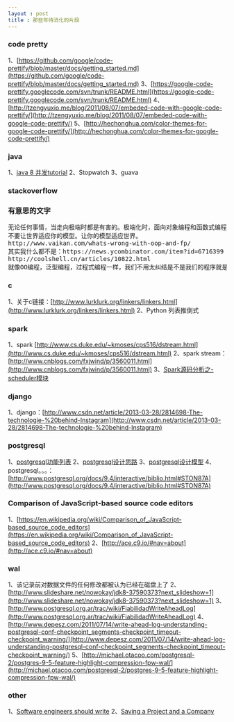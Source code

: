 ```yaml
---
layout : post
title : 那些年待消化的片段
---
```


### code pretty

1、[https://github.com/google/code-prettify/blob/master/docs/getting_started.md](https://github.com/google/code-prettify/blob/master/docs/getting_started.md)
3、[https://google-code-prettify.googlecode.com/svn/trunk/README.html](https://google-code-prettify.googlecode.com/svn/trunk/README.html)
4、[http://tzengyuxio.me/blog/2011/08/07/embeded-code-with-google-code-prettify/](http://tzengyuxio.me/blog/2011/08/07/embeded-code-with-google-code-prettify/)
5、[http://hechonghua.com/color-themes-for-google-code-prettify/](http://hechonghua.com/color-themes-for-google-code-prettify/)

### java

1、[java 8 并发tutorial](http://winterbe.com/posts/2015/04/07/java8-concurrency-tutorial-thread-executor-examples/)
2、Stopwatch
3、guava

### stackoverflow

### 有意思的文字
<pre class="prettyprint lang-scm">
无论任何事情，当走向极端时都是有害的。极端化时，面向对象编程和函数式编程都试图把整个世界装入它们的特有模型中，但这个世界是在完全不依赖我们的大脑思考的情况下运转的。如果以为你有一个锤子，就把所有东西都当成钉子，这明显是不对的。只有通过认清我们的真实世界，才能摆脱信仰对我们的束缚。
不要让世界适应你的模型。让你的模型适应世界。
http://www.vaikan.com/whats-wrong-with-oop-and-fp/
其实我什么都不是：https://news.ycombinator.com/item?id=6716399
http://coolshell.cn/articles/10822.html
就像OO编程，泛型编程，过程式编程一样，我们不用太纠结是不是我们的程序就是OO，就是functional的，我们重要的品味其中的味道
</pre>


### c
1、关于c链接：[http://www.lurklurk.org/linkers/linkers.html](http://www.lurklurk.org/linkers/linkers.html)
2、Python 列表推倒式

### spark
1、spark [http://www.cs.duke.edu/~kmoses/cps516/dstream.html](http://www.cs.duke.edu/~kmoses/cps516/dstream.html)
2、spark stream：[http://www.cnblogs.com/fxjwind/p/3560011.html](http://www.cnblogs.com/fxjwind/p/3560011.html)
3、[Spark源码分析之-scheduler模块](http://jerryshao.me/architecture/2013/04/21/Spark%E6%BA%90%E7%A0%81%E5%88%86%E6%9E%90%E4%B9%8B-scheduler%E6%A8%A1%E5%9D%97/)

### django

1、django：[http://www.csdn.net/article/2013-03-28/2814698-The-technologie-%20behind-Instagram](http://www.csdn.net/article/2013-03-28/2814698-The-technologie-%20behind-Instagram)

### postgresql

1、[postgresql功能列表](http://www.postgresql.org/about/featurematrix/)
2、[postgresql设计思路](http://db.cs.berkeley.edu/papers/ERL-M85-95.pdf)
3、[postgresql设计模型](http://db.cs.berkeley.edu/papers/ERL-M87-13.pdf)
4、postgresql。。。：[http://www.postgresql.org/docs/9.4/interactive/biblio.html#STON87A](http://www.postgresql.org/docs/9.4/interactive/biblio.html#STON87A)

### Comparison of JavaScript-based source code editors

1、[https://en.wikipedia.org/wiki/Comparison_of_JavaScript-based_source_code_editors](https://en.wikipedia.org/wiki/Comparison_of_JavaScript-based_source_code_editors)
2、[http://ace.c9.io/#nav=about](http://ace.c9.io/#nav=about)

### wal

1、该记录前对数据文件的任何修改都被认为已经在磁盘上了
2、[http://www.slideshare.net/nowokay/jdk8-37590373?next_slideshow=1](http://www.slideshare.net/nowokay/jdk8-37590373?next_slideshow=1)
3、[http://www.postgresql.org.ar/trac/wiki/FiabilidadWriteAheadLog](http://www.postgresql.org.ar/trac/wiki/FiabilidadWriteAheadLog)
4、[http://www.depesz.com/2011/07/14/write-ahead-log-understanding-postgresql-conf-checkpoint_segments-checkpoint_timeout-checkpoint_warning/](http://www.depesz.com/2011/07/14/write-ahead-log-understanding-postgresql-conf-checkpoint_segments-checkpoint_timeout-checkpoint_warning/)
5、[http://michael.otacoo.com/postgresql-2/postgres-9-5-feature-highlight-compression-fpw-wal/](http://michael.otacoo.com/postgresql-2/postgres-9-5-feature-highlight-compression-fpw-wal/)

### other

1、[Software engineers should write](http://www.shubhro.com/2014/12/27/software-engineers-should-write/)
2、[Saving a Project and a Company](http://jacquesmattheij.com/saving-a-project-and-a-company
)
